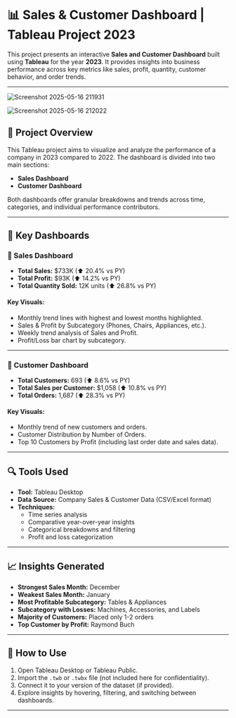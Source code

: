 # 📊 Sales & Customer Dashboard | Tableau Project 2023

This project presents an interactive **Sales and Customer Dashboard** built using **Tableau** for the year **2023**. It provides insights into business performance across key metrics like sales, profit, quantity, customer behavior, and order trends.

---

![Screenshot 2025-05-16 211931](https://github.com/user-attachments/assets/bb6d4e21-cc78-47c6-a8eb-cd6c159da264)



![Screenshot 2025-05-16 212022](https://github.com/user-attachments/assets/ebea4b6e-20ff-4897-b39a-c0218437d3d5)


## 🧾 Project Overview

This Tableau project aims to visualize and analyze the performance of a company in 2023 compared to 2022. The dashboard is divided into two main sections:

- **Sales Dashboard**
- **Customer Dashboard**

Both dashboards offer granular breakdowns and trends across time, categories, and individual performance contributors.

---

## 📌 Key Dashboards

### 🔷 Sales Dashboard

- **Total Sales:** $733K (⬆ 20.4% vs PY)
- **Total Profit:** $93K (⬆ 14.2% vs PY)
- **Total Quantity Sold:** 12K units (⬆ 26.8% vs PY)

#### Key Visuals:
- Monthly trend lines with highest and lowest months highlighted.
- Sales & Profit by Subcategory (Phones, Chairs, Appliances, etc.).
- Weekly trend analysis of Sales and Profit.
- Profit/Loss bar chart by subcategory.

---

### 🔶 Customer Dashboard

- **Total Customers:** 693 (⬆ 8.6% vs PY)
- **Total Sales per Customer:** $1,058 (⬆ 10.8% vs PY)
- **Total Orders:** 1,687 (⬆ 28.3% vs PY)

#### Key Visuals:
- Monthly trend of new customers and orders.
- Customer Distribution by Number of Orders.
- Top 10 Customers by Profit (including last order date and sales data).

---

## 🔍 Tools Used

- **Tool:** Tableau Desktop
- **Data Source:** Company Sales & Customer Data (CSV/Excel format)
- **Techniques:**
  - Time series analysis
  - Comparative year-over-year insights
  - Categorical breakdowns and filtering
  - Profit and loss categorization

---

## 📈 Insights Generated

- **Strongest Sales Month:** December
- **Weakest Sales Month:** January
- **Most Profitable Subcategory:** Tables & Appliances
- **Subcategory with Losses:** Machines, Accessories, and Labels
- **Majority of Customers:** Placed only 1-2 orders
- **Top Customer by Profit:** Raymond Buch

---

## 🚀 How to Use

1. Open Tableau Desktop or Tableau Public.
2. Import the `.twb` or `.twbx` file (not included here for confidentiality).
3. Connect it to your version of the dataset (if provided).
4. Explore insights by hovering, filtering, and switching between dashboards.

---


